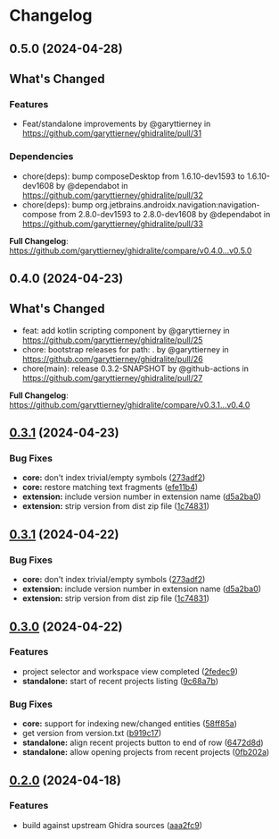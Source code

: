 # Changelog

## 0.5.0 (2024-04-28)

<!-- Release notes generated using configuration in .github/release.yml at main -->

## What's Changed
### Features
* Feat/standalone improvements by @garyttierney in https://github.com/garyttierney/ghidralite/pull/31
### Dependencies
* chore(deps): bump composeDesktop from 1.6.10-dev1593 to 1.6.10-dev1608 by @dependabot in https://github.com/garyttierney/ghidralite/pull/32
* chore(deps): bump org.jetbrains.androidx.navigation:navigation-compose from 2.8.0-dev1593 to 2.8.0-dev1608 by @dependabot in https://github.com/garyttierney/ghidralite/pull/33


**Full Changelog**: https://github.com/garyttierney/ghidralite/compare/v0.4.0...v0.5.0

## 0.4.0 (2024-04-23)

## What's Changed
* feat: add kotlin scripting component by @garyttierney in https://github.com/garyttierney/ghidralite/pull/25
* chore: bootstrap releases for path: . by @garyttierney in https://github.com/garyttierney/ghidralite/pull/26
* chore(main): release 0.3.2-SNAPSHOT by @github-actions in https://github.com/garyttierney/ghidralite/pull/27


**Full Changelog**: https://github.com/garyttierney/ghidralite/compare/v0.3.1...v0.4.0

## [0.3.1](https://github.com/garyttierney/ghidralite/compare/v0.3.0...v0.3.1) (2024-04-23)


### Bug Fixes

* **core:** don't index trivial/empty symbols ([273adf2](https://github.com/garyttierney/ghidralite/commit/273adf2d2ba45e4535ff6f47f87d7d9de4f5e96e))
* **core:** restore matching text fragments ([efe11b4](https://github.com/garyttierney/ghidralite/commit/efe11b4aed4316e384479ec5b612f6f5a390b801))
* **extension:** include version number in extension name ([d5a2ba0](https://github.com/garyttierney/ghidralite/commit/d5a2ba06d3ada7fa0f6a21020beb73cb3e42d7ad))
* **extension:** strip version from dist zip file ([1c74831](https://github.com/garyttierney/ghidralite/commit/1c74831858733831b1be7b4e287334ae9a84c9e8))

## [0.3.1](https://github.com/garyttierney/ghidralite/compare/v0.3.0...v0.3.1) (2024-04-22)


### Bug Fixes

* **core:** don't index trivial/empty symbols ([273adf2](https://github.com/garyttierney/ghidralite/commit/273adf2d2ba45e4535ff6f47f87d7d9de4f5e96e))
* **extension:** include version number in extension name ([d5a2ba0](https://github.com/garyttierney/ghidralite/commit/d5a2ba06d3ada7fa0f6a21020beb73cb3e42d7ad))
* **extension:** strip version from dist zip file ([1c74831](https://github.com/garyttierney/ghidralite/commit/1c74831858733831b1be7b4e287334ae9a84c9e8))

## [0.3.0](https://github.com/garyttierney/ghidralite/compare/v0.2.0...v0.3.0) (2024-04-22)


### Features

* project selector and workspace view completed ([2fedec9](https://github.com/garyttierney/ghidralite/commit/2fedec915756c36e7aa234d651f5f74734f02cbd))
* **standalone:** start of recent projects listing ([9c68a7b](https://github.com/garyttierney/ghidralite/commit/9c68a7b1744830e18db99cd1a5af0cd39acb3236))


### Bug Fixes

* **core:** support for indexing new/changed entities ([58ff85a](https://github.com/garyttierney/ghidralite/commit/58ff85a63f40e1376bdafbf1f0ad5a04b2480aee))
* get version from version.txt ([b919c17](https://github.com/garyttierney/ghidralite/commit/b919c172427830fd4ca14cdeeb310eb5eee9d270))
* **standalone:** align recent projects button to end of row ([6472d8d](https://github.com/garyttierney/ghidralite/commit/6472d8d64df6d9af384f3a45e8d51d5f39b3bff1))
* **standalone:** allow opening projects from recent projects ([0fb202a](https://github.com/garyttierney/ghidralite/commit/0fb202adc849f1b083d6485f9331b929e1a9b2dc))

## [0.2.0](https://github.com/garyttierney/ghidralite/compare/0.1.1...v0.2.0) (2024-04-18)


### Features

* build against upstream Ghidra sources ([aaa2fc9](https://github.com/garyttierney/ghidralite/commit/aaa2fc95dfce1dd6cc94281e661ea8db9e1a8c6c))
